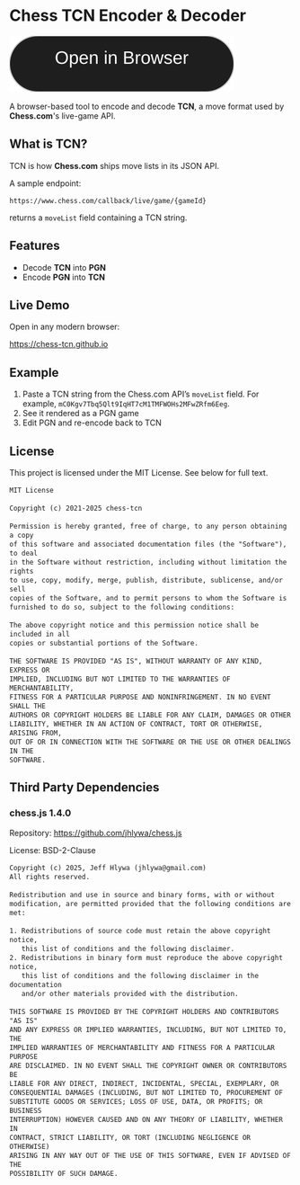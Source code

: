# Chess TCN Encoder & Decoder
[![Open in browser](https://raw.githubusercontent.com/chess-tcn/chess-tcn.github.io/refs/heads/main/assets/open.svg)](https://chess-tcn.github.io)

A browser-based tool to encode and decode **TCN**, a move format used by **Chess.com**'s live-game API.

## What is TCN?
TCN is how **Chess.com** ships move lists in its JSON API.

A sample endpoint:
```
https://www.chess.com/callback/live/game/{gameId}
```
returns a `moveList` field containing a TCN string.

## Features
- Decode **TCN** into **PGN**
- Encode **PGN** into **TCN**

## Live Demo
Open in any modern browser:

https://chess-tcn.github.io

## Example
1. Paste a TCN string from the Chess.com API’s `moveList` field. For example, `mC0Kgv7Tbq5Qlt9IqHT7cM1TMFWOHs2MFwZRfm6Eeg`.
2. See it rendered as a PGN game
3. Edit PGN and re-encode back to TCN

## License
This project is licensed under the MIT License. See below for full text.
```
MIT License

Copyright (c) 2021-2025 chess-tcn

Permission is hereby granted, free of charge, to any person obtaining a copy
of this software and associated documentation files (the "Software"), to deal
in the Software without restriction, including without limitation the rights
to use, copy, modify, merge, publish, distribute, sublicense, and/or sell
copies of the Software, and to permit persons to whom the Software is
furnished to do so, subject to the following conditions:

The above copyright notice and this permission notice shall be included in all
copies or substantial portions of the Software.

THE SOFTWARE IS PROVIDED "AS IS", WITHOUT WARRANTY OF ANY KIND, EXPRESS OR
IMPLIED, INCLUDING BUT NOT LIMITED TO THE WARRANTIES OF MERCHANTABILITY,
FITNESS FOR A PARTICULAR PURPOSE AND NONINFRINGEMENT. IN NO EVENT SHALL THE
AUTHORS OR COPYRIGHT HOLDERS BE LIABLE FOR ANY CLAIM, DAMAGES OR OTHER
LIABILITY, WHETHER IN AN ACTION OF CONTRACT, TORT OR OTHERWISE, ARISING FROM,
OUT OF OR IN CONNECTION WITH THE SOFTWARE OR THE USE OR OTHER DEALINGS IN THE
SOFTWARE.
```

## Third Party Dependencies
### chess.js 1.4.0
Repository: https://github.com/jhlywa/chess.js

License: BSD-2-Clause
```
Copyright (c) 2025, Jeff Hlywa (jhlywa@gmail.com)
All rights reserved.

Redistribution and use in source and binary forms, with or without
modification, are permitted provided that the following conditions are met:

1. Redistributions of source code must retain the above copyright notice,
   this list of conditions and the following disclaimer.
2. Redistributions in binary form must reproduce the above copyright notice,
   this list of conditions and the following disclaimer in the documentation
   and/or other materials provided with the distribution.

THIS SOFTWARE IS PROVIDED BY THE COPYRIGHT HOLDERS AND CONTRIBUTORS "AS IS"
AND ANY EXPRESS OR IMPLIED WARRANTIES, INCLUDING, BUT NOT LIMITED TO, THE
IMPLIED WARRANTIES OF MERCHANTABILITY AND FITNESS FOR A PARTICULAR PURPOSE
ARE DISCLAIMED. IN NO EVENT SHALL THE COPYRIGHT OWNER OR CONTRIBUTORS BE
LIABLE FOR ANY DIRECT, INDIRECT, INCIDENTAL, SPECIAL, EXEMPLARY, OR
CONSEQUENTIAL DAMAGES (INCLUDING, BUT NOT LIMITED TO, PROCUREMENT OF
SUBSTITUTE GOODS OR SERVICES; LOSS OF USE, DATA, OR PROFITS; OR BUSINESS
INTERRUPTION) HOWEVER CAUSED AND ON ANY THEORY OF LIABILITY, WHETHER IN
CONTRACT, STRICT LIABILITY, OR TORT (INCLUDING NEGLIGENCE OR OTHERWISE)
ARISING IN ANY WAY OUT OF THE USE OF THIS SOFTWARE, EVEN IF ADVISED OF THE
POSSIBILITY OF SUCH DAMAGE.
```
